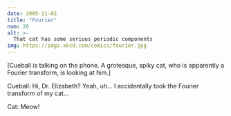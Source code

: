 ```yaml
---
date: 2005-11-02
title: "Fourier"
num: 26
alt: >-
  That cat has some serious periodic components
img: https://imgs.xkcd.com/comics/fourier.jpg
---
```

[Cueball is talking on the phone. A grotesque, spiky cat, who is apparently a Fourier transform, is looking at him.]

Cueball: Hi, Dr. Elizabeth? Yeah, uh... I accidentally took the Fourier transform of my cat...

Cat: Meow!